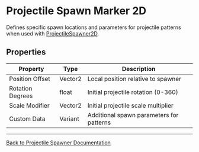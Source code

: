 # Projectile Spawn Marker 2D
Defines specific spawn locations and parameters for projectile patterns when used with [ProjectileSpawner2D](projectile_spawner.md).

## Properties
| Property | Type | Description |
|----------|------|-------------|
| Position Offset | Vector2 | Local position relative to spawner |
| Rotation Degrees | float | Initial projectile rotation (0-360) |
| Scale Modifier | Vector2 | Initial projectile scale multiplier |
| Custom Data | Variant | Additional spawn parameters for patterns |

---
[Back to Projectile Spawner Documentation](manual/projectile_spawner.md)
